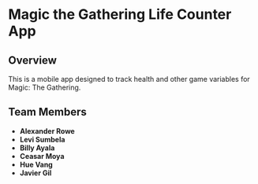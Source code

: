 # Magic the Gathering Life Counter App 

## Overview
This is a mobile app designed to track health and other game variables for Magic: The Gathering.

## Team Members
- **Alexander Rowe**
- **Levi Sumbela**
- **Billy Ayala**
- **Ceasar Moya**
- **Hue Vang**
- **Javier Gil**
